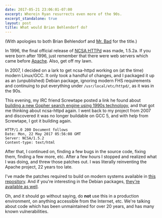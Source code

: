 ```yaml
---
date: 2017-05-21 23:06:01-07:00
excerpt: Wherein Ryan resurrects even more of the 90s.
excerpt_standalone: true
layout: post
title: What would Brian Behlendorf do?
---
```

(With apologies to both Brian Behlendorf and [Mr. Bad](http://zork.net/pipermail/crackmonkey/2000-September/013232.html) for the title.)

In 1996, the final official release of [NCSA HTTPd](https://en.wikipedia.org/wiki/NCSA_HTTPd) was made, 1.5.2a.  If you were born after 1996, just remember that there were web servers which came before [Apache](https://en.wikipedia.org/wiki/Apache_HTTP_Server).  Also, get off my lawn.

In 2007, I decided on a lark to get ncsa-httpd working on (at the time) modern Linux/GCC.  It only took a handful of changes, and I packaged it up as an (unpublished) Debian package, ignoring modern FHS requirements and continuing to put everything under `/usr/local/etc/httpd/`, as it was in the 90s.

This evening, my IRC friend Screwtape posted a link he found about [building a new Gopher search engine using 1990s technology](https://blog.benjojo.co.uk/post/building-a-search-engine-for-gopher), and that got me thinking about ncsa-httpd again.  I went back to my project from 2007 and discovered it was no longer buildable on GCC 5, and with help from Screwtape, I got it building again.

```
HTTP/1.0 200 Document follows
Date: Mon, 22 May 2017 05:56:08 GMT
Server: NCSA/1.5.2
Content-type: text/html
```

After that, I continued on, finding a few bugs in the source code, fixing them, finding a few more, etc.  After a few hours I stopped and realized what I was doing, and threw those patches out.  I was literally reinventing the Apache project, 22 years too late.

I've made the patches required to build on modern systems available in [this repository](https://github.com/rfinnie/ncsa-httpd).  And if you're interesting in the Debian packages, [they're available as well](https://www.finnie.org/software/ruins/ncsa-httpd/debian/).

Oh, and it should go without saying, do **not** use this in a production environment, on anything accessible from the Internet, etc.  We're talking about code which has been unmaintained for over 20 years, and has many known vulnerabilities.

